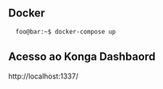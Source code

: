 ## Docker
```zsh
  foo@bar:~$ docker-compose up
```

## Acesso ao Konga Dashbaord
http://localhost:1337/